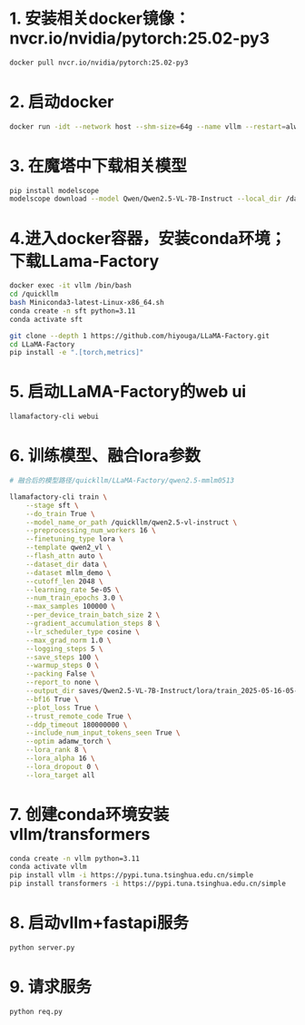 # 1. 安装相关docker镜像：nvcr.io/nvidia/pytorch:25.02-py3

```bash
docker pull nvcr.io/nvidia/pytorch:25.02-py3
```

# 2. 启动docker

```bash
docker run -idt --network host --shm-size=64g --name vllm --restart=always --gpus all -v /data2/users/yszhang/quickllm:/quickllm nvcr.io/nvidia/pytorch:25.02-py3 /bin/bash
```

# 3. 在魔塔中下载相关模型

```bash
pip install modelscope
modelscope download --model Qwen/Qwen2.5-VL-7B-Instruct --local_dir /data2/users/yszhang/quickllm/qwen2.5-vl-instruct
```

# 4.进入docker容器，安装conda环境；下载LLama-Factory

```bash
docker exec -it vllm /bin/bash
cd /quickllm
bash Miniconda3-latest-Linux-x86_64.sh
conda create -n sft python=3.11
conda activate sft

git clone --depth 1 https://github.com/hiyouga/LLaMA-Factory.git
cd LLaMA-Factory
pip install -e ".[torch,metrics]"
```

# 5. 启动LLaMA-Factory的web ui

```bash
llamafactory-cli webui
```

# 6. 训练模型、融合lora参数
```bash
# 融合后的模型路径/quickllm/LLaMA-Factory/qwen2.5-mmlm0513

llamafactory-cli train \
    --stage sft \
    --do_train True \
    --model_name_or_path /quickllm/qwen2.5-vl-instruct \
    --preprocessing_num_workers 16 \
    --finetuning_type lora \
    --template qwen2_vl \
    --flash_attn auto \
    --dataset_dir data \
    --dataset mllm_demo \
    --cutoff_len 2048 \
    --learning_rate 5e-05 \
    --num_train_epochs 3.0 \
    --max_samples 100000 \
    --per_device_train_batch_size 2 \
    --gradient_accumulation_steps 8 \
    --lr_scheduler_type cosine \
    --max_grad_norm 1.0 \
    --logging_steps 5 \
    --save_steps 100 \
    --warmup_steps 0 \
    --packing False \
    --report_to none \
    --output_dir saves/Qwen2.5-VL-7B-Instruct/lora/train_2025-05-16-05-48-02 \
    --bf16 True \
    --plot_loss True \
    --trust_remote_code True \
    --ddp_timeout 180000000 \
    --include_num_input_tokens_seen True \
    --optim adamw_torch \
    --lora_rank 8 \
    --lora_alpha 16 \
    --lora_dropout 0 \
    --lora_target all
```

# 7. 创建conda环境安装vllm/transformers

```bash
conda create -n vllm python=3.11
conda activate vllm
pip install vllm -i https://pypi.tuna.tsinghua.edu.cn/simple
pip install transformers -i https://pypi.tuna.tsinghua.edu.cn/simple
```

# 8. 启动vllm+fastapi服务

```bash
python server.py
```

# 9. 请求服务

```bash
python req.py
```